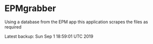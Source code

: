 # EPMgrabber
Using a database from the EPM app this application scrapes the files as required


Latest backup: Sun Sep 1 18:59:01 UTC 2019
